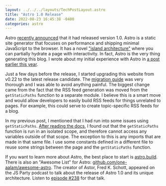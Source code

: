 ```yaml
---
layout: ../../../layouts/TechPostLayout.astro
title: "Astro 1.0 Release"
date: 2022-08-23 16:45:38 -0400
categories: astro
---
```


Astro [recently announced](https://astro.build/blog/astro-1/) that it had released
version 1.0. Astro is a static site generator that focuses on performance and
shipping minimal JavaScript to the browser. It has a novel
["island architecture"](https://docs.astro.build/en/concepts/islands/)
where you can partially hydrate a page with interactivity.
In fact, Astro is the very thing generating this blog. I wrote about my initial
experience with Astro in [a post earlier this year](./2022-02-07-built-with-astro).

Just a few days before the release, I started upgrading this website from v0.22
to the latest release candidate. The [migration guide](https://docs.astro.build/en/migrate/)
was very thorough and I was able to avoid anything painful. The biggest change
came from the fact that the RSS feed generation was moved from the `getStaticPaths`
function to a separate module. I believe this is a smart move and would allow
developers to easily build RSS feeds for things unrelated to pages. For example,
this could serve to create topic-specific RSS feeds for a blog.

In my previous post, I mentioned that I had run into some issues using `getStaticPaths`.
[After reading the docs](https://docs.astro.build/en/reference/api-reference/#getstaticpaths),
I found out that the `getStaticPaths` function is run in an isolated scope, and
therefore cannot access any variables outside of that scope. The exception to this
is any imports that are made in that same file. I use some constants defined
in a different file to reuse some strings between the page and the `getStaticPaths`
function.

If you want to learn more about Astro, the best place to start is [astro.build](https://astro.build/).
There is also an "Awesome List" for Astro: [github.com/one-aalam/awesome-astro](https://github.com/one-aalam/awesome-astro).
The creator of Astor, Fred K. Schott, appeared on the JS Party podcast to talk
about the release of Astro 1.0 and its unique architecture. Listen to
[episode #238](https://changelog.com/jsparty/238) for that talk.
